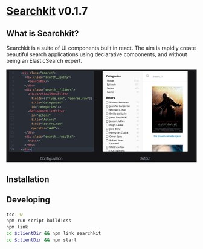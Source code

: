 # [Searchkit](https://searchkit.co/ "Searchkit") v0.1.7

## What is Searchkit?
Searchkit is a suite of UI components built in react. The aim is rapidly create beautiful search applications using declarative components, and without being an ElasticSearch expert.

<img src="./docs/assets/codepreview.png"/>

## Installation

## Developing 

```sh
tsc -w
npm run-script build:css
npm link
cd $clientDir && npm link searchkit
cd $clientDir && npm start
```

